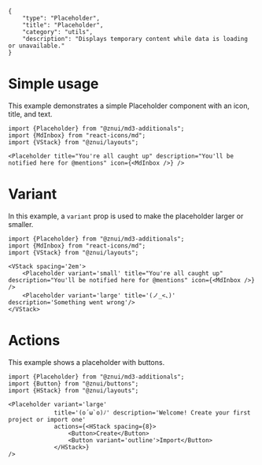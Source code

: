 ```
{
    "type": "Placeholder",
    "title": "Placeholder",
    "category": "utils",
    "description": "Displays temporary content while data is loading or unavailable."
}
```

# Simple usage
This example demonstrates a simple Placeholder component with an icon, title, and text.

```tsx
import {Placeholder} from "@znui/md3-additionals";
import {MdInbox} from "react-icons/md";
import {VStack} from "@znui/layouts";

<Placeholder title="You're all caught up" description="You'll be notified here for @mentions" icon={<MdInbox />} />
```

# Variant
In this example, a `variant` prop is used to make the placeholder larger or smaller.

```tsx
import {Placeholder} from "@znui/md3-additionals";
import {MdInbox} from "react-icons/md";
import {VStack} from "@znui/layouts";

<VStack spacing='2em'>
    <Placeholder variant='small' title="You're all caught up" description="You'll be notified here for @mentions" icon={<MdInbox />} />
    <Placeholder variant='large' title='(ノ_<、)' description='Something went wrong'/>
</VStack>
```

# Actions
This example shows a placeholder with buttons.

```tsx
import {Placeholder} from "@znui/md3-additionals";
import {Button} from "@znui/buttons";
import {HStack} from "@znui/layouts";

<Placeholder variant='large'
             title='(o´ω`o)ﾉ' description='Welcome! Create your first project or import one'
             actions={<HStack spacing={8}>
                 <Button>Create</Button>
                 <Button variant='outline'>Import</Button>
             </HStack>}
/>
```